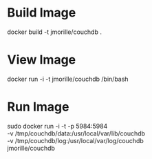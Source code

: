 # Build Image  
docker build -t jmorille/couchdb .
 

# View Image
docker run -i -t   jmorille/couchdb /bin/bash


# Run Image
sudo docker run -i -t -p 5984:5984 \
 -v /tmp/couchdb/data:/usr/local/var/lib/couchdb \
 -v /tmp/couchdb/log:/usr/local/var/log/couchdb \
 jmorille/couchdb


